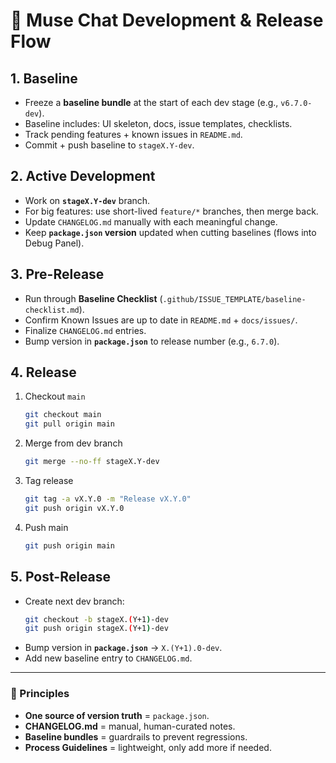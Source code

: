# 🚀 Muse Chat Development & Release Flow

## 1. Baseline
- Freeze a **baseline bundle** at the start of each dev stage (e.g., `v6.7.0-dev`).
- Baseline includes: UI skeleton, docs, issue templates, checklists.
- Track pending features + known issues in `README.md`.
- Commit + push baseline to `stageX.Y-dev`.

## 2. Active Development
- Work on **`stageX.Y-dev`** branch.
- For big features: use short-lived `feature/*` branches, then merge back.
- Update `CHANGELOG.md` manually with each meaningful change.
- Keep **`package.json` version** updated when cutting baselines (flows into Debug Panel).

## 3. Pre-Release
- Run through **Baseline Checklist** (`.github/ISSUE_TEMPLATE/baseline-checklist.md`).
- Confirm Known Issues are up to date in `README.md` + `docs/issues/`.
- Finalize `CHANGELOG.md` entries.
- Bump version in **`package.json`** to release number (e.g., `6.7.0`).

## 4. Release
1. Checkout `main`
   ```bash
   git checkout main
   git pull origin main
   ```
2. Merge from dev branch
   ```bash
   git merge --no-ff stageX.Y-dev
   ```
3. Tag release
   ```bash
   git tag -a vX.Y.0 -m "Release vX.Y.0"
   git push origin vX.Y.0
   ```
4. Push main
   ```bash
   git push origin main
   ```

## 5. Post-Release
- Create next dev branch:
  ```bash
  git checkout -b stageX.(Y+1)-dev
  git push origin stageX.(Y+1)-dev
  ```
- Bump version in **`package.json`** → `X.(Y+1).0-dev`.
- Add new baseline entry to `CHANGELOG.md`.

---

### 🎯 Principles
- **One source of version truth** = `package.json`.
- **CHANGELOG.md** = manual, human-curated notes.
- **Baseline bundles** = guardrails to prevent regressions.
- **Process Guidelines** = lightweight, only add more if needed.
